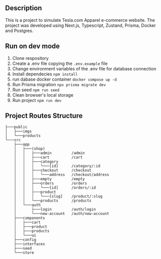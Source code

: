## Description
This is a project to simulate Tesla.com Apparel e-commerce website. The project was developed using Next.js, Typescript, Zustand, Prisma, Docker and Postgres.

## Run on dev mode
1. Clone respository
2. Create a .env file copying the ```.env.example``` file
3. Change environment variables of the .env file for database connection
4. Install dependecies ```npm install```
5. run dabase docker container ```docker compose up -d```
6. Run Prisma migration ```npx prisma migrate dev```
7. Run seed ```npm run seed```
8. Clean browser's local storage
6. Run project ```npm run dev```

## Project Routes Structure
```
├───public
│   ├───imgs
│   └───products
└───src
    ├───app
    │   ├───(shop)
    │   │   ├───admin         /admin
    │   │   ├───cart          /cart
    │   │   ├───category        
    │   │   │   └───[id]      /category/:id
    │   │   ├───checkout      /checkout
    │   │   │   └───address   /checkout/address
    │   │   ├───empty         /empty
    │   │   ├───orders        /orders      
    │   │   │   └───[id]      /orders/:id
    │   │   ├───product
    │   │   │   └───[slug]    /product/:slug
    │   │   └───products      /products
    │   └───auth
    │       ├───login         /auth/login
    │       └───new-account   /auth/new-account
    ├───components
    │   ├───cart
    │   ├───product
    │   ├───products
    │   └───ui
    ├───config
    ├───interfaces
    ├───seed
    └───store
```
